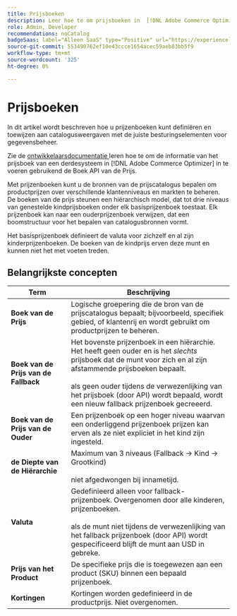```yaml
---
title: Prijsboeken
description: Leer hoe te om prijsboeken in  [!DNL Adobe Commerce Optimizer] te beheren.
role: Admin, Developer
recommendations: noCatalog
badgeSaas: label="Alleen SaaS" type="Positive" url="https://experienceleague.adobe.com/nl/docs/commerce/user-guides/product-solutions" tooltip="Alleen van toepassing op Adobe Commerce as a Cloud Service- en Adobe Commerce Optimizer-projecten (door Adobe beheerde SaaS-infrastructuur)."
source-git-commit: 553490762ef10e43ccce1654acec59aeb83bb5f9
workflow-type: tm+mt
source-wordcount: '325'
ht-degree: 0%

---
```


# Prijsboeken

In dit artikel wordt beschreven hoe u prijzenboeken kunt definiëren en toewijzen aan catalogusweergaven met de juiste besturingselementen voor gegevensbeheer.

Zie de [ ontwikkelaarsdocumentatie ](https://developer-stage.adobe.com/commerce/services/composable-catalog/data-ingestion/api-reference/#tag/Price-Books) leren hoe te om de informatie van het prijsboek van een derdesysteem in [!DNL Adobe Commerce Optimizer] in te voeren gebruikend de Boek API van de Prijs.

Met prijzenboeken kunt u de bronnen van de prijscatalogus bepalen om productprijzen over verschillende klantenniveaus en markten te beheren. De boeken van de prijs steunen een hiërarchisch model, dat tot drie niveaus van genestelde kindprijsboeken onder elk basisprijzenboek toestaat. Elk prijzenboek kan naar een ouderprijzenboek verwijzen, dat een boomstructuur voor het bepalen van catalogusbronnen vormt.

Het basisprijzenboek definieert de valuta voor zichzelf en al zijn kinderprijzenboeken. De boeken van de kindprijs erven deze munt en kunnen niet het met voeten treden.

## Belangrijkste concepten

| Term | Beschrijving |
|------|-------------|
| **Boek van de Prijs** | Logische groepering die de bron van de prijscatalogus bepaalt; bijvoorbeeld, specifiek gebied, of klantenrij en wordt gebruikt om productprijzen te beheren. |
| **Boek van de Prijs van de Fallback** | Het bovenste prijzenboek in een hiërarchie. Het heeft geen ouder en is het *slechts* prijsboek dat de munt voor zich en al zijn afstammende prijsboeken bepaalt.<br/><br/> als geen ouder tijdens de verwezenlijking van het prijsboek (door API) wordt bepaald, wordt een nieuw fallback prijzenboek gecreeerd. |
| **Boek van de Prijs van de Ouder** | Een prijzenboek op een hoger niveau waarvan een onderliggend prijzenboek prijzen kan erven als ze niet expliciet in het kind zijn ingesteld. |
| **de Diepte van de Hiërarchie** | Maximum van 3 niveaus (Fallback → Kind → Grootkind) <br/><br/> niet afgedwongen bij innametijd. |
| **Valuta** | Gedefinieerd alleen voor fallback-prijzenboek. Overgenomen door alle kinderen, prijzenboeken.<br/><br/> als de munt niet tijdens de verwezenlijking van het fallback prijzenboek (door API) wordt gespecificeerd blijft de munt aan USD in gebreke. |
| **Prijs van het Product** | De specifieke prijs die is toegewezen aan een product (SKU) binnen een bepaald prijzenboek. |
| **Kortingen** | Kortingen worden gedefinieerd in de productprijs. Niet overgenomen. |
